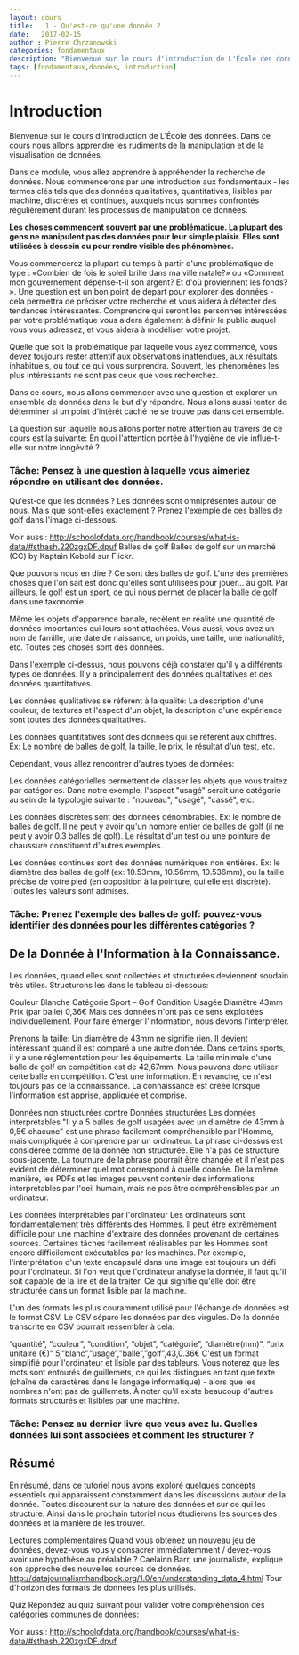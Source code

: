 ```yaml
---
layout: cours
title:   1 - Qu'est-ce qu'une donnée ?
date:   2017-02-15
author : Pierre Chrzanowski
categories: fondamentaux
description: "Bienvenue sur le cours d'introduction de L'École des données. Dans ce cours nous allons apprendre les rudiments de la manipulation et de la visualisation de données. Dans ce module, vous allez apprendre à appréhender la recherche de données. Nous commencerons par une introduction aux fondamentaux - les termes clés tels que des données qualitatives, quantitatives, lisibles par machine, discrètes et continues, auxquels nous sommes confrontés régulièrement durant les processus de manipulation de données."
tags: [fondamentaux,données, introduction]
---
```



Introduction 
===========

Bienvenue sur le cours d'introduction de L'École des données. Dans ce cours nous allons apprendre les rudiments de la manipulation et de la visualisation de données.

Dans ce module, vous allez apprendre à appréhender la recherche de données. Nous commencerons par une introduction aux fondamentaux - les termes clés tels que des données qualitatives, quantitatives, lisibles par machine, discrètes et continues, auxquels nous sommes confrontés régulièrement durant les processus de manipulation de données.

**Les choses commencent souvent par une problématique. La plupart des gens ne manipulent pas des données pour leur simple plaisir. Elles sont utilisées à dessein ou pour rendre visible des phénomènes.**

Vous commencerez la plupart du temps à partir d'une problématique de type : «Combien de fois le soleil brille dans ma ville natale?» ou «Comment mon gouvernement dépense-t-il son argent? Et d'où proviennent les fonds? ». Une question est un bon point de départ pour explorer des données - cela permettra de préciser votre recherche et vous aidera à détecter des tendances intéressantes. Comprendre qui seront les personnes intéressées par votre problématique vous aidera également à définir le public auquel vous vous adressez, et vous aidera à modéliser votre projet.

Quelle que soit la problématique par laquelle vous ayez commencé, vous devez toujours rester attentif aux observations inattendues, aux résultats inhabituels, ou tout ce qui vous surprendra. Souvent, les phénomènes les plus intéressants ne sont pas ceux que vous recherchez.

Dans ce cours, nous allons commencer avec une question et explorer un ensemble de données dans le but d'y répondre. Nous allons aussi tenter de déterminer si un point d’intérêt caché ne se trouve pas dans cet ensemble.

La question sur laquelle nous allons porter notre attention au travers de ce cours est la suivante: En quoi l'attention portée à l'hygiène de vie influe-t-elle sur notre longévité ?

### Tâche: Pensez à une question à laquelle vous aimeriez répondre en utilisant des données.

Qu'est-ce que les données ? Les données sont omniprésentes autour de nous. Mais que sont-elles exactement ? Prenez l'exemple de ces balles de golf dans l'image ci-dessous.

Voir aussi: http://schoolofdata.org/handbook/courses/what-is-data/#sthash.220zgxDF.dpuf Balles de golf Balles de golf sur un marché (CC) by Kaptain Kobold sur Flickr.

Que pouvons nous en dire ? Ce sont des balles de golf. L'une des premières choses que l'on sait est donc qu'elles sont utilisées pour jouer... au golf. Par ailleurs, le golf est un sport, ce qui nous permet de placer la balle de golf dans une taxonomie.

Même les objets d'apparence banale, recèlent en réalité une quantité de données importantes qui leurs sont attachées. Vous aussi, vous avez un nom de famille, une date de naissance, un poids, une taille, une nationalité, etc. Toutes ces choses sont des données.

Dans l'exemple ci-dessus, nous pouvons déjà constater qu'il y a différents types de données. Il y a principalement des données qualitatives et des données quantitatives.

Les données qualitatives se réfèrent à la qualité: La description d'une couleur, de textures et l'aspect d'un objet, la description d'une expérience sont toutes des données qualitatives.

Les données quantitatives sont des données qui se réfèrent aux chiffres. Ex: Le nombre de balles de golf, la taille, le prix, le résultat d'un test, etc.

Cependant, vous allez rencontrer d'autres types de données:

Les données catégorielles permettent de classer les objets que vous traitez par catégories. Dans notre exemple, l'aspect "usagé" serait une catégorie au sein de la typologie suivante : "nouveau", "usagé", "cassé", etc.

Les données discrètes sont des données dénombrables. Ex: le nombre de balles de golf. Il ne peut y avoir qu'un nombre entier de balles de golf (il ne peut y avoir 0.3 balles de golf). Le résultat d'un test ou une pointure de chaussure constituent d'autres exemples.

Les données continues sont des données numériques non entières. Ex: le diamètre des balles de golf (ex: 10.53mm, 10.56mm, 10.536mm), ou la taille précise de votre pied (en opposition à la pointure, qui elle est discrète). Toutes les valeurs sont admises.

### Tâche: Prenez l'exemple des balles de golf: pouvez-vous identifier des données pour les différentes catégories ?

## De la Donnée à l'Information à la Connaissance.

Les données, quand elles sont collectées et structurées deviennent soudain très utiles. Structurons les dans le tableau ci-dessous:

Couleur Blanche Catégorie Sport – Golf Condition Usagée Diamètre 43mm Prix (par balle) 0,36€ Mais ces données n'ont pas de sens exploitées individuellement. Pour faire émerger l'information, nous devons l'interpréter.

Prenons la taille: Un diamètre de 43mm ne signifie rien. Il devient intéressant quand il est comparé à une autre donnée. Dans certains sports, il y a une réglementation pour les équipements. La taille minimale d'une balle de golf en compétition est de 42,67mm. Nous pouvons donc utiliser cette balle en compétition. C'est une information. En revanche, ce n'est toujours pas de la connaissance. La connaissance est créée lorsque l'information est apprise, appliquée et comprise.

Données non structurées contre Données structurées Les données interprétables "Il y a 5 balles de golf usagées avec un diamètre de 43mm à 0,5€ chacune" est une phrase facilement compréhensible par l'Homme, mais compliquée à comprendre par un ordinateur. La phrase ci-dessus est considérée comme de la donnée non structurée. Elle n'a pas de structure sous-jacente. La tournure de la phrase pourrait être changée et il n'est pas évident de déterminer quel mot correspond à quelle donnée. De la même manière, les PDFs et les images peuvent contenir des informations interprétables par l'oeil humain, mais ne pas être compréhensibles par un ordinateur.

Les données interprétables par l'ordinateur Les ordinateurs sont fondamentalement très différents des Hommes. Il peut être extrêmement difficile pour une machine d'extraire des données provenant de certaines sources. Certaines tâches facilement réalisables par les Hommes sont encore difficilement exécutables par les machines. Par exemple, l'interprétation d'un texte encapsulé dans une image est toujours un défi pour l'ordinateur. Si l'on veut que l'ordinateur analyse la donnée, il faut qu'il soit capable de la lire et de la traiter. Ce qui signifie qu'elle doit être structurée dans un format lisible par la machine.

L'un des formats les plus couramment utilisé pour l'échange de données est le format CSV. Le CSV sépare les données par des virgules. De la donnée transcrite en CSV pourrait ressembler à cela:

“quantité”, “couleur”, “condition”, “objet”, “catégorie”, “diamètre(mm)”, “prix unitaire (€)” 5,”blanc”,”usagé”,”balle”,”golf”,43,0.36€ C'est un format simplifié pour l'ordinateur et lisible par des tableurs. Vous noterez que les mots sont entourés de guillemets, ce qui les distingues en tant que texte (chaîne de caractères dans le langage informatique) - alors que les nombres n'ont pas de guillemets. À noter qu'il existe beaucoup d'autres formats structurés et lisibles par une machine.

### Tâche: Pensez au dernier livre que vous avez lu. Quelles données lui sont associées et comment les structurer ?

## Résumé 

En résumé, dans ce tutoriel nous avons exploré quelques concepts essentiels qui apparaissent constamment dans les discussions autour de la donnée. Toutes discourent sur la nature des données et sur ce qui les structure. Ainsi dans le prochain tutoriel nous étudierons les sources des données et la manière de les trouver.

Lectures complémentaires Quand vous obtenez un nouveau jeu de données, devez-vous vous y consacrer immédiatemment / devez-vous avoir une hypothèse au préalable ? Caelainn Barr, une journaliste, explique son approche des nouvelles sources de données. http://datajournalismhandbook.org/1.0/en/understanding_data_4.html Tour d'horizon des formats de données les plus utilisés. 

Quiz Répondez au quiz suivant pour valider votre compréhension des catégories communes de données:

Voir aussi: http://schoolofdata.org/handbook/courses/what-is-data/#sthash.220zgxDF.dpuf
